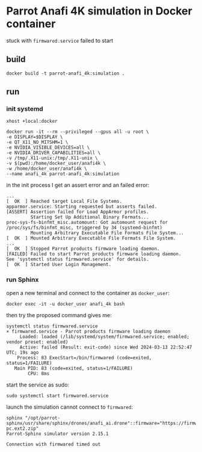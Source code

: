 # Parrot Anafi 4K simulation in Docker container

stuck with `firmwared.service` failed to start

## build
```
docker build -t parrot-anafi_4k:simulation .
```

## run
### init systemd 
```
xhost +local:docker
```

```
docker run -it --rm --privileged --gpus all -u root \
-e DISPLAY=$DISPLAY \
-e QT_X11_NO_MITSHM=1 \
-e NVIDIA_VISIBLE_DEVICES=all \
-e NVIDIA_DRIVER_CAPABILITIES=all \
-v /tmp/.X11-unix:/tmp/.X11-unix \
-v $(pwd):/home/docker_user/anafi4k \
-w /home/docker_user/anafi4k \
--name anafi_4k parrot-anafi_4k:simulation
```

in the init process I get an assert error and an failed error:
```
...
[  OK  ] Reached target Local File Systems.
apparmor.service: Starting requested but asserts failed.
[ASSERT] Assertion failed for Load AppArmor profiles.
         Starting Set Up Additional Binary Formats...
proc-sys-fs-binfmt_misc.automount: Got automount request for /proc/sys/fs/binfmt_misc, triggered by 34 (systemd-binfmt)
         Mounting Arbitrary Executable File Formats File System...
[  OK  ] Mounted Arbitrary Executable File Formats File System.
...
[  OK  ] Stopped Parrot products firmware loading daemon.
[FAILED] Failed to start Parrot products firmware loading daemon.
See 'systemctl status firmwared.service' for details.
[  OK  ] Started User Login Management.
```

### run Sphinx
open a new terminal and connect to the container as `docker_user`:
```
docker exec -it -u docker_user anafi_4k bash
```

then try the proposed command gives me:
```
systemctl status firmwared.service
× firmwared.service - Parrot products firmware loading daemon
     Loaded: loaded (/lib/systemd/system/firmwared.service; enabled; vendor preset: enabled)
     Active: failed (Result: exit-code) since Wed 2024-03-13 22:52:47 UTC; 19s ago
    Process: 83 ExecStart=/bin/firmwared (code=exited, status=1/FAILURE)
   Main PID: 83 (code=exited, status=1/FAILURE)
        CPU: 8ms
```

start the service as sudo:
```
sudo systemctl start firmwared.service
```
launch the simulation cannot connect to `firmwared`:
```
sphinx "/opt/parrot-sphinx/usr/share/sphinx/drones/anafi_ai.drone"::firmware="https://firmware.parrot.com/Versions/anafi2/pc/%23latest/images/anafi2-pc.ext2.zip"
Parrot-Sphinx simulator version 2.15.1

Connection with firmwared timed out

```
